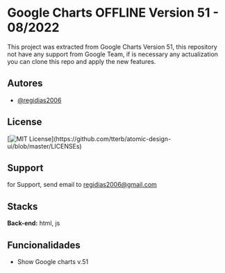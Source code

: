 
# Google Charts OFFLINE Version 51 - 08/2022

This project was extracted from Google Charts Version 51, this repository not have any support from Google Team, 
if is necessary any actualization you can clone this repo and apply the new features.


## Autores

- [@regidias2006](https://github.com/regidias2006)


## License

[![MIT License](https://img.shields.io/apm/l/atomic-design-ui.svg?)](https://github.com/tterb/atomic-design-ui/blob/master/LICENSEs)


## Support

for Support, send email to regidias2006@gmail.com
## Stacks

**Back-end:** html, js


## Funcionalidades

- Show Google charts v.51

